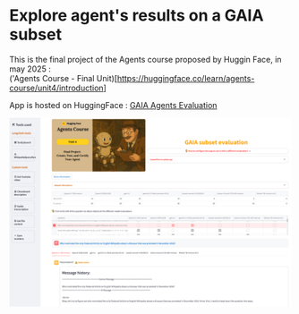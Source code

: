 # Explore agent's results on a GAIA subset

This is the final project of the Agents course proposed by Huggin Face, in may 2025 :  
('Agents Course - Final Unit)[https://huggingface.co/learn/agents-course/unit4/introduction]

App is hosted on HuggingFace : [GAIA Agents Evaluation](https://huggingface.co/spaces/Loren/GAIA_Agents_Evaluations)


<img src="app.png" width="700"/>
